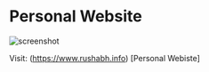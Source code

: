 # Personal Website
![screenshot](https://github.com/rushabh31/rushabh31.github.io/blob/master/webpage-home.gif)

Visit: (https://www.rushabh.info) [Personal Webiste]
